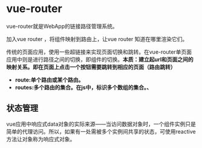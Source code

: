 # vue-router

vue-router就是WebApp的链接路径管理系统。



加入vue router ，将组件映射到路由上，让vue router 知道在哪里渲染它们。

传统的页面应用，使用一些超链接来实现页面切换和跳转。在vue-router单页面应用中则是进行路径之间的切换，即组件的切换。**本质：建立起url和页面之间的映射关系。即在页面上点击一个按钮需要跳转到相应的页面（路由跳转）**


+ **route:单个路由或某个路由。**
+ **routes:多个路由的集合。在js中，标识多个数组的集合。、**

## 状态管理

vue应用中响应式data对象的实际来源——当访问数据对象时，一个组件实例只是简单的代理访问。所以，如果有一处需被多个实例间共享的状态，可使用reactive方法让对象称为响应式对象。
